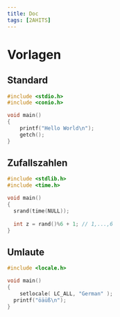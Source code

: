 ```yaml
---
title: Doc
tags: [2AHITS]
---
```


# Vorlagen

## Standard

```c++
#include <stdio.h>
#include <conio.h>

void main()
{
    printf("Hello World\n");
    getch();
}
```

## Zufallszahlen

```c++
#include <stdlib.h>
#include <time.h>

void main()
{
  srand(time(NULL));
  
  int z = rand()%6 + 1; // 1,...,6
}
```

## Umlaute

```c++
#include <locale.h>

void main()
{
	setlocale( LC_ALL, "German" );
  printf("öäüß\n");
}
```

